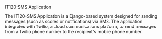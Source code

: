 IT120-SMS Application

The IT120-SMS Application is a Django-based system designed for sending messages (such as scores or notifications) via SMS. The application integrates with Twilio, a cloud communications platform, to send messages from a Twilio phone number to the recipient's mobile phone number.
